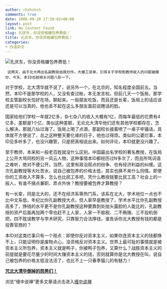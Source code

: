 ```yaml
---
author: chzhshch
comments: true
date: 2006-09-20 17:50:02+00:00
layout: post
link: No Content Found
slug: 孔庆东，你没资格嫌包养费低！
title: 孔庆东，你没资格嫌包养费低！
categories:
- 白话杂文
---
```


			

                                                                    

![孔庆东，你没资格嫌包养费低！](http://simg.sinajs.cn/blog7style/images/common/sg_trans.gif)

                                                           

                                                           

     这两天，由于北大两出名副教授自我炒作，大爆工资单，引得关于学校和教师收入的问题被爆炒，今天，本ID也就相关问题八卦一下。

  对于学校，北大清华就不说了，说另外一个，在北京的，知名程度全国前五。当然，本ID不是那学校的人，又没有查过帐，本无发言权。但前几天一个饭局，那学校主管副校长恰好在场，聊起来。一般朋友吃饭，而且还是长辈，饭局上的话应该还是可以当真的，他也丢不起在这么多朋友面前说瞎话的脸。

  国家给他们学校一年就2亿多，杂七杂八的收入大概有1亿，而每年最低的花费有4亿多，差额是1个亿，类似这种差额，无论北大清华他们还有其他学校都存在，怎么解决，那就八仙过海了。饭局上喝了点酒，那副校长接着喷了一桌子牢骚话，具体就不方便说了，总之这种整天要化缘的日子，他也过得烦。类似的公婆烂事，本ID见多听多了，也没兴趣管，只是把真相说出来。如何评论，本ID就更没兴趣了。

   至于教师，本来和一般老百姓就没什么区别。中国最出名学校的著名教授，在饭局上公开大骂同校的另一风云人物，这种事情本ID都经历过N多次了，而且所骂词语之难听，绝对不便公开。当然，这里有政治观点的纷争、也有经济利益的纠缠。这次孔副教授等大吐苦水，说自己被包养的价格太低，其实也换不来什么同情。即使你的工资收入不算多，怎么也比民工多吧，凭什么教授就要比民工高？社会上的一般人，有谁不搞点兼职、弄点外快？教授要被包养才算教授？

   有一长辈，同是北大的，还不在经济系等热门系，该系在北大，学术地位一点也不比中文系低，年纪比你孔副教授大点，但人家早是教授了，学术水平比你孔副教授高多了，挣钱的水平更不是你孔副教授这种要靠到处抛头露脸的人能比的，孔副教授的资产后面再加两个零也赶不上人家，人家一不偷税、二不贿赂、三不投机倒把，四不耽误教学与学术研究，只靠智力合法挣钱，谁告诉你北大教授有钱的都是投靠官商的？

   本ID对这类烂事只有一个观点：即使你反对资本主义，如果你连资本主义的钱都挣不上，只能证明你是废物点心，没资格反对资本主义。世界上最可耻的事情就是被资本主义所包养，资本主义就是鸭子，你被鸭子包养，又算什么？战胜资本主义的前提就是要花尽量少的时间大赚资本主义的钱，否则就算你是北大教授在叫，说自己被包养的价格太低没法活了，也比不上一只春季猫儿的有魅力！

[**咒北大清华倒掉的怨男们！**](http://blog.sina.com.cn/u/486e105c010004sb)

浏览“缠中说禅”更多文章请点击进入[缠中说禅](http://blog.sina.com.cn/m/chzhshch)
